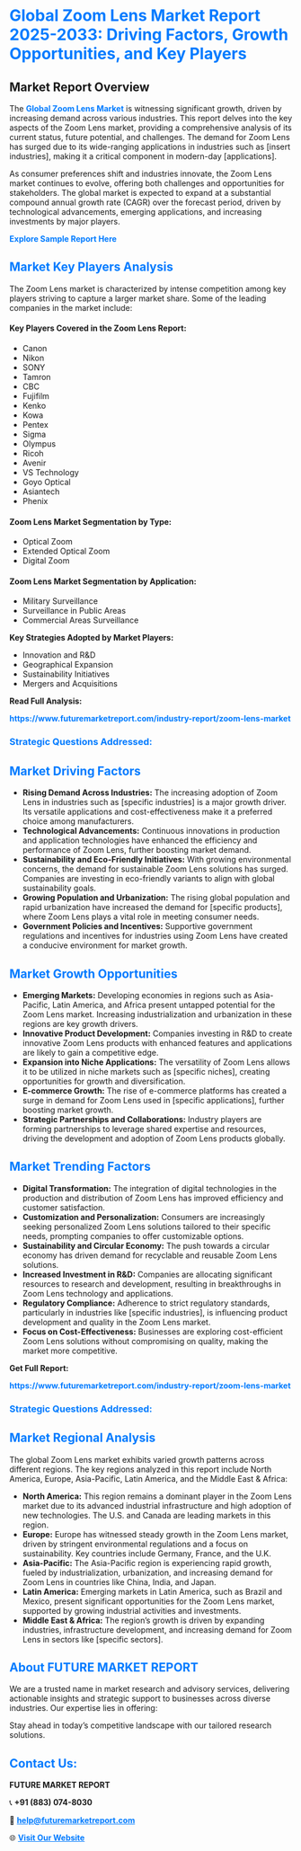 <h1 style="color: #007BFF;">Global Zoom Lens Market Report 2025-2033: Driving Factors, Growth Opportunities, and Key Players</h1>

<section id="overview">
<h2>Market Report Overview</h2>
<p>The <a href="https://www.futuremarketreport.com/industry-report/zoom-lens-market" style="color: #007BFF; text-decoration: none;"><strong>Global Zoom Lens Market</strong></a> is witnessing significant growth, driven by increasing demand across various industries. This report delves into the key aspects of the Zoom Lens market, providing a comprehensive analysis of its current status, future potential, and challenges. The demand for Zoom Lens has surged due to its wide-ranging applications in industries such as [insert industries], making it a critical component in modern-day [applications].</p>
<p>As consumer preferences shift and industries innovate, the Zoom Lens market continues to evolve, offering both challenges and opportunities for stakeholders. The global market is expected to expand at a substantial compound annual growth rate (CAGR) over the forecast period, driven by technological advancements, emerging applications, and increasing investments by major players.</p>
</section>

<section id="overview">
<p><a href="https://www.futuremarketreport.com/request-sample/reportId=105373" style="color: #007BFF; text-decoration: none;"><strong>Explore Sample Report Here</strong></a></p>
</section>

<section id="key-players">
<h2 style="color: #007BFF;">Market Key Players Analysis</h2>
<p>The Zoom Lens market is characterized by intense competition among key players striving to capture a larger market share. Some of the leading companies in the market include:</p>
<h4>Key Players Covered in the Zoom Lens Report:</h4>
<ul><li>Canon</li><li>Nikon</li><li>SONY</li><li>Tamron</li><li>CBC</li><li>Fujifilm</li><li>Kenko</li><li>Kowa</li><li>Pentex</li><li>Sigma</li><li>Olympus</li><li>Ricoh</li><li>Avenir</li><li>VS Technology</li><li>Goyo Optical</li><li>Asiantech</li><li>Phenix</li></ul>
<h4>Zoom Lens Market Segmentation by Type:</h4>
<ul><li>Optical Zoom</li><li>Extended Optical Zoom</li><li>Digital Zoom</li></ul>

<h4>Zoom Lens Market Segmentation by Application:</h4>
<ul><li>Military Surveillance</li><li>Surveillance in Public Areas</li><li>Commercial Areas Surveillance</li></ul>
<p><strong>Key Strategies Adopted by Market Players:</strong></p>
<ul>
<li>Innovation and R&D</li>
<li>Geographical Expansion</li>
<li>Sustainability Initiatives</li>
<li>Mergers and Acquisitions</li>
</ul>
</section>

<section>
<p><strong>Read Full Analysis: </strong></p><a href="https://www.futuremarketreport.com/industry-report/zoom-lens-market" style="color: #007BFF; text-decoration: none;"><strong>https://www.futuremarketreport.com/industry-report/zoom-lens-market</strong></a>
<h3 style="color: #007BFF;">Strategic Questions Addressed:</h3>
</section>

<section id="driving-factors">
<h2 style="color: #007BFF;">Market Driving Factors</h2>
<ul>
<li><strong>Rising Demand Across Industries:</strong> The increasing adoption of Zoom Lens in industries such as [specific industries] is a major growth driver. Its versatile applications and cost-effectiveness make it a preferred choice among manufacturers.</li>
<li><strong>Technological Advancements:</strong> Continuous innovations in production and application technologies have enhanced the efficiency and performance of Zoom Lens, further boosting market demand.</li>
<li><strong>Sustainability and Eco-Friendly Initiatives:</strong> With growing environmental concerns, the demand for sustainable Zoom Lens solutions has surged. Companies are investing in eco-friendly variants to align with global sustainability goals.</li>
<li><strong>Growing Population and Urbanization:</strong> The rising global population and rapid urbanization have increased the demand for [specific products], where Zoom Lens plays a vital role in meeting consumer needs.</li>
<li><strong>Government Policies and Incentives:</strong> Supportive government regulations and incentives for industries using Zoom Lens have created a conducive environment for market growth.</li>
</ul>
</section>

<section id="growth-opportunities">
<h2 style="color: #007BFF;">Market Growth Opportunities</h2>
<ul>
<li><strong>Emerging Markets:</strong> Developing economies in regions such as Asia-Pacific, Latin America, and Africa present untapped potential for the Zoom Lens market. Increasing industrialization and urbanization in these regions are key growth drivers.</li>
<li><strong>Innovative Product Development:</strong> Companies investing in R&D to create innovative Zoom Lens products with enhanced features and applications are likely to gain a competitive edge.</li>
<li><strong>Expansion into Niche Applications:</strong> The versatility of Zoom Lens allows it to be utilized in niche markets such as [specific niches], creating opportunities for growth and diversification.</li>
<li><strong>E-commerce Growth:</strong> The rise of e-commerce platforms has created a surge in demand for Zoom Lens used in [specific applications], further boosting market growth.</li>
<li><strong>Strategic Partnerships and Collaborations:</strong> Industry players are forming partnerships to leverage shared expertise and resources, driving the development and adoption of Zoom Lens products globally.</li>
</ul>
</section>

<section id="trending-factors">
<h2 style="color: #007BFF;">Market Trending Factors</h2>
<ul>
<li><strong>Digital Transformation:</strong> The integration of digital technologies in the production and distribution of Zoom Lens has improved efficiency and customer satisfaction.</li>
<li><strong>Customization and Personalization:</strong> Consumers are increasingly seeking personalized Zoom Lens solutions tailored to their specific needs, prompting companies to offer customizable options.</li>
<li><strong>Sustainability and Circular Economy:</strong> The push towards a circular economy has driven demand for recyclable and reusable Zoom Lens solutions.</li>
<li><strong>Increased Investment in R&D:</strong> Companies are allocating significant resources to research and development, resulting in breakthroughs in Zoom Lens technology and applications.</li>
<li><strong>Regulatory Compliance:</strong> Adherence to strict regulatory standards, particularly in industries like [specific industries], is influencing product development and quality in the Zoom Lens market.</li>
<li><strong>Focus on Cost-Effectiveness:</strong> Businesses are exploring cost-efficient Zoom Lens solutions without compromising on quality, making the market more competitive.</li>
</ul>
</section>

<section>
<p><strong>Get Full Report: </strong></p><a href="https://www.futuremarketreport.com/industry-report/zoom-lens-market" style="color: #007BFF; text-decoration: none;"><strong>https://www.futuremarketreport.com/industry-report/zoom-lens-market</strong></a>
<h3 style="color: #007BFF;">Strategic Questions Addressed:</h3>
</section>


<section id="regional-analysis">
<h2 style="color: #007BFF;">Market Regional Analysis</h2>
<p>The global Zoom Lens market exhibits varied growth patterns across different regions. The key regions analyzed in this report include North America, Europe, Asia-Pacific, Latin America, and the Middle East & Africa:</p>
<ul>
<li><strong>North America:</strong> This region remains a dominant player in the Zoom Lens market due to its advanced industrial infrastructure and high adoption of new technologies. The U.S. and Canada are leading markets in this region.</li>
<li><strong>Europe:</strong> Europe has witnessed steady growth in the Zoom Lens market, driven by stringent environmental regulations and a focus on sustainability. Key countries include Germany, France, and the U.K.</li>
<li><strong>Asia-Pacific:</strong> The Asia-Pacific region is experiencing rapid growth, fueled by industrialization, urbanization, and increasing demand for Zoom Lens in countries like China, India, and Japan.</li>
<li><strong>Latin America:</strong> Emerging markets in Latin America, such as Brazil and Mexico, present significant opportunities for the Zoom Lens market, supported by growing industrial activities and investments.</li>
<li><strong>Middle East & Africa:</strong> The region’s growth is driven by expanding industries, infrastructure development, and increasing demand for Zoom Lens in sectors like [specific sectors].</li>
</ul>
</section>

<footer>
<h2 style="color: #007BFF;">About FUTURE MARKET REPORT</h2>
<p>We are a trusted name in market research and advisory services, delivering actionable insights and strategic support to businesses across diverse industries. Our expertise lies in offering:</p>

<p>Stay ahead in today’s competitive landscape with our tailored research solutions.</p>

<h2 style="color: #007BFF;">Contact Us:</h2>
<p><strong>FUTURE MARKET REPORT</strong></p>
<p>📞 <strong>+91 (883) 074-8030</strong></p>
<p>📧 <strong><a href="mailto:help@futuremarketreport.com" style="color: #007BFF;">help@futuremarketreport.com</a></strong></p>
<p>🌐 <strong><a href="https://www.futuremarketreport.com/" style="color: #007BFF;">Visit Our Website</a></strong></p>
</footer>